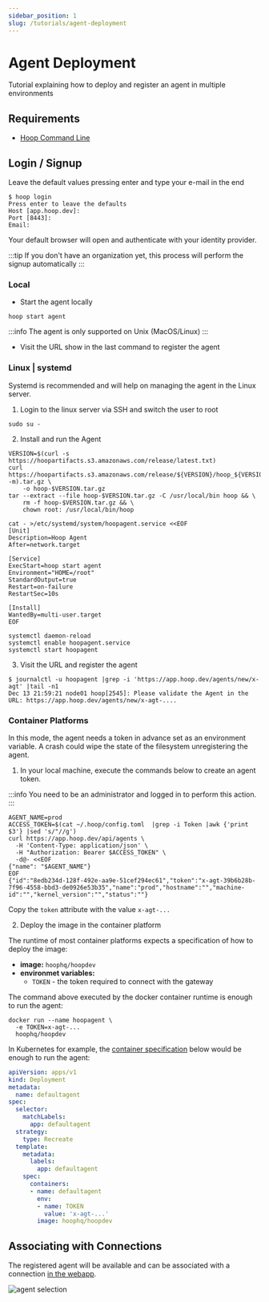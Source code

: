 ```yaml
---
sidebar_position: 1
slug: /tutorials/agent-deployment
---
```


# Agent Deployment

Tutorial explaining how to deploy and register an agent in multiple environments

## Requirements

- [Hoop Command Line](../examples/cli.md)

## Login / Signup

Leave the default values pressing enter and type your e-mail in the end

```shell
$ hoop login
Press enter to leave the defaults
Host [app.hoop.dev]:
Port [8443]:
Email:
```

Your default browser will open and authenticate with your identity provider.

:::tip
If you don't have an organization yet, this process will perform the signup automatically
:::

### Local

- Start the agent locally

```shell
hoop start agent
```

:::info
The agent is only supported on Unix (MacOS/Linux)
:::

- Visit the URL show in the last command to register the agent

### Linux | systemd

Systemd is recommended and will help on managing the agent in the Linux server.

1. Login to the linux server via SSH and switch the user to root

```shell
sudo su -
```

2. Install and run the Agent

```shell
VERSION=$(curl -s https://hoopartifacts.s3.amazonaws.com/release/latest.txt)
curl https://hoopartifacts.s3.amazonaws.com/release/${VERSION}/hoop_${VERSION}_Linux_$(uname -m).tar.gz \
    -o hoop-$VERSION.tar.gz
tar --extract --file hoop-$VERSION.tar.gz -C /usr/local/bin hoop && \
    rm -f hoop-$VERSION.tar.gz && \
    chown root: /usr/local/bin/hoop

cat - >/etc/systemd/system/hoopagent.service <<EOF
[Unit]
Description=Hoop Agent
After=network.target

[Service]
ExecStart=hoop start agent
Environment="HOME=/root"
StandardOutput=true
Restart=on-failure
RestartSec=10s

[Install]
WantedBy=multi-user.target
EOF

systemctl daemon-reload
systemctl enable hoopagent.service
systemctl start hoopagent
```

3. Visit the URL and register the agent

```shell
$ journalctl -u hoopagent |grep -i 'https://app.hoop.dev/agents/new/x-agt' |tail -n1
Dec 13 21:59:21 node01 hoop[2545]: Please validate the Agent in the URL: https://app.hoop.dev/agents/new/x-agt-....
```

### Container Platforms

In this mode, the agent needs a token in advance set as an environment variable. A crash could wipe the state of the filesystem unregistering the agent.

1. In your local machine, execute the commands below to create an agent token.

:::info
You need to be an administrator and logged in to perform this action.
:::

```shell
AGENT_NAME=prod
ACCESS_TOKEN=$(cat ~/.hoop/config.toml  |grep -i Token |awk {'print $3'} |sed 's/"//g')
curl https://app.hoop.dev/api/agents \
  -H 'Content-Type: application/json' \
  -H "Authorization: Bearer $ACCESS_TOKEN" \
  -d@- <<EOF
{"name": "$AGENT_NAME"}
EOF
{"id":"8edb234d-128f-492e-aa9e-51cef294ec61","token":"x-agt-39b6b28b-7f96-4558-bbd3-de0926e53b35","name":"prod","hostname":"","machine-id":"","kernel_version":"","status":""}
```

Copy the `token` attribute with the value `x-agt-...`

2. Deploy the image in the container platform

The runtime of most container platforms expects a specification of how to deploy the image:

- **image:** `hoophq/hoopdev`
- **environmet variables:**
  - `TOKEN` - the token required to connect with the gateway

The command above executed by the docker container runtime is enough to run the agent:

```shell
docker run --name hoopagent \
  -e TOKEN=x-agt-...
  hoophq/hoopdev
```

In Kubernetes for example, the [container specification](https://kubernetes.io/docs/reference/kubernetes-api/workload-resources/pod-v1/#containers) below would be enough to run the agent:

```yaml
apiVersion: apps/v1
kind: Deployment
metadata:
  name: defaultagent
spec:
  selector:
    matchLabels:
      app: defaultagent
  strategy:
    type: Recreate
  template:
    metadata:
      labels:
        app: defaultagent
    spec:
      containers:
      - name: defaultagent
        env:
        - name: TOKEN
          value: 'x-agt-...'
        image: hoophq/hoopdev
```

## Associating with Connections

The registered agent will be available and can be associated with a connection [in the webapp](https://app.hoop.dev/connections).

![agent selection](https://hoopartifacts.s3.amazonaws.com/screenshots/hoop/browser-agent-selection.png)

